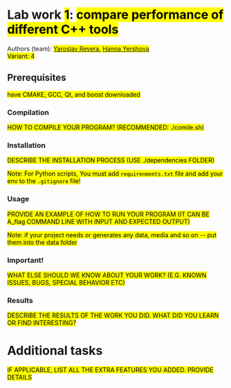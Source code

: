 # Lab work <mark>1</mark>: <mark>compare performance of different C++ tools</mark>
Authors (team): <mark>[Yaroslav Revera](https://github.com/archy-co), [Hanna Yershova](https://github.com/hannusia)<br>
Variant: <mark>4</mark>
## Prerequisites

<mark>have CMAKE, GCC, Qt, and boost downloaded</mark>

### Compilation

<mark>HOW TO COMPILE YOUR PROGRAM? (RECOMMENDED: ./comile.sh)</mark>

### Installation

<mark>DESCRIBE THE INSTALLATION PROCESS (USE ./dependencies FOLDER)</mark>

<mark>Note: For Python scripts, You must add `requirenments.txt` 
file and add your env to the `.gitignore` file!</mark>

### Usage

<mark>PROVIDE AN EXAMPLE OF HOW TO RUN YOUR PROGRAM (IT CAN BE A_flag COMMAND LINE WITH INPUT AND EXPECTED OUTPUT)</mark>

<mark>Note: if your project needs or generates any data, media and so on -- put them
into the data folder</mark> 

### Important!

<mark>WHAT ELSE SHOULD WE KNOW ABOUT YOUR WORK? (E.G. KNOWN ISSUES, BUGS, SPECIAL BEHAVIOR ETC)</mark>

### Results

<mark>DESCRIBE THE RESULTS OF THE WORK YOU DID. WHAT DID YOU LEARN OR FIND INTERESTING?</mark>

# Additional tasks
<mark>IF APPLICABLE, LIST ALL THE EXTRA FEATURES YOU ADDED. PROVIDE DETAILS<mark>
